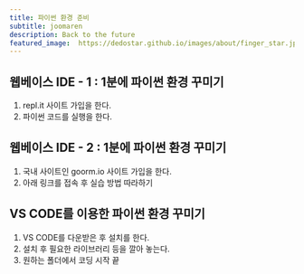 ```yaml
---
title: 파이썬 환경 준비
subtitle: joomaren 
description: Back to the future
featured_image:  https://dedostar.github.io/images/about/finger_star.jpg
---
```


## 웹베이스 IDE - 1 : 1분에 파이썬 환경 꾸미기

 1) repl.it 사이트 가입을 한다.
 2) 파이썬 코드를 실행을 한다.


## 웹베이스 IDE - 2 : 1분에 파이썬 환경 꾸미기

 1) 국내 사이트인 goorm.io  사이트 가입을 한다.
 2) 아래 링크를 접속 후 실습 방법 따라하기 



## VS CODE를 이용한 파이썬 환경 꾸미기

 1) VS CODE를 다운받은 후 설치를 한다. 
 2) 설치 후 필요한 라이브러리 등을 깔아 놓는다. 
 3) 원하는 폴더에서 코딩 시작 끝
 

